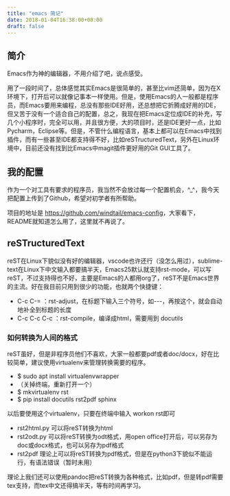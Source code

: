 ```yaml
---
title: "emacs 简记"
date: 2018-01-04T16:38:00+08:00
draft: false
---
```


简介
--


Emacs作为神的编辑器，不用介绍了吧，说点感受。


用了一段时间了，总体感觉其实Emacs是很简单的，甚至比vim还简单，因为在X环境下，打开后可以就像记事本一样使用。但是，使用Emacs的人一般都是程序员，而Emacs要用来编程，总没有那些IDE好用，还总想把它折腾成好用的IDE，但又苦于没有一个适合自己的配置，总之，我现在把Emacs定位成IDE的补充，写几个小程序时，完全可以用，并且很方便，大的项目时，还是IDE更好一点，比如Pycharm，Eclipse等。但是，不管什么编程语言，基本上都可以在Emacs中找到插件，而有一些甚至IDE都支持得不好，比如reSTructuredText，另外在Linux环境中，目前还没有找到比Emacs中magit插件更好用的Git GUI工具了。


我的配置
----


作为一个对工具有要求的程序员，我当然不会放过每一个配置机会，^\_^，我今天把配置上传到了Github，希望对初学者有所帮助。


项目的地址是 <https://github.com/windtail/emacs-config>，大家看下，README就知道怎么用了，这里就不再说了。


reSTructuredText
----------------


reST在Linux下貌似没有好的编辑器，vscode也许还行（没怎么用过），sublime-text在Linux下中文输入都要搞半天，Emacs25默认就支持rst-mode，可以写reST，不过支持得也不好，主要是Emacs的人都用org了，reST不是Emacs世界的主流。好在我目前只用到很少的功能，也就两个快捷键：


* C-c C-= ：rst-adjust，在标题下输入三个符号，如---，再按这个，就会自动地补全到标题的长度
* C-c C-c C-c ：rst-compile，编译成html，需要用到 docutils


### 如何转换为人间的格式


reST虽好，但是非程序员他们不喜欢，大家一般都要pdf或者doc/docx，好在比较简单，建议使用virtualenv来管理转换需要的程序。


* $ sudo apt install virtualenvwrapper
* （关掉终端，重新打开一个）
* $ mkvirtualenv rst
* $ pip install docutils rst2pdf sphinx


以后要使用这个virtualenv，只要在终端中输入 workon rst即可


* rst2html.py 可以将reST转换为html
* rst2odt.py 可以将reST转换为odt格式，用open office打开后，可以另存为doc或docx格式，也可以另存为pdf格式
* rst2pdf 理论上可以将reST转换为pdf格式，但是在python3下貌似不能运行，有语法错误（暂时未用）


理论上我们还可以使用pandoc把reST转换为各种格式，比如pdf，但是转pdf需要tex支持，而tex中文还得搞半天，等有时间再学习。


